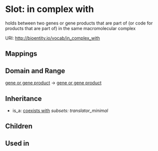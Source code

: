 # Slot: in complex with


holds between two genes or gene products that are part of (or code for products that are part of) in the same macromolecular complex

URI: http://bioentity.io/vocab/in_complex_with
## Mappings

## Domain and Range

[gene or gene product](GeneOrGeneProduct.md) -> [gene or gene product](GeneOrGeneProduct.md)
## Inheritance

 *  is_a: [coexists with](coexists_with.md) *subsets: translator_minimal*
## Children

## Used in

